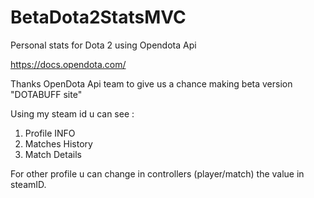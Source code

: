 # BetaDota2StatsMVC
Personal stats for Dota 2  using Opendota Api

https://docs.opendota.com/

Thanks OpenDota Api team to give us a chance making beta version "DOTABUFF site"

Using my steam id u can see :

1. Profile INFO
2. Matches History
3. Match Details

For other profile u can change in controllers (player/match) the value in steamID.
